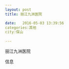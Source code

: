 ```yaml
--- 
layout: post 
title: 丽江九洲医院

date:   2016-05-03 13:39:56 
categories:其他  
city:保山
  
--- 
```

   
丽江九洲医院

信息

